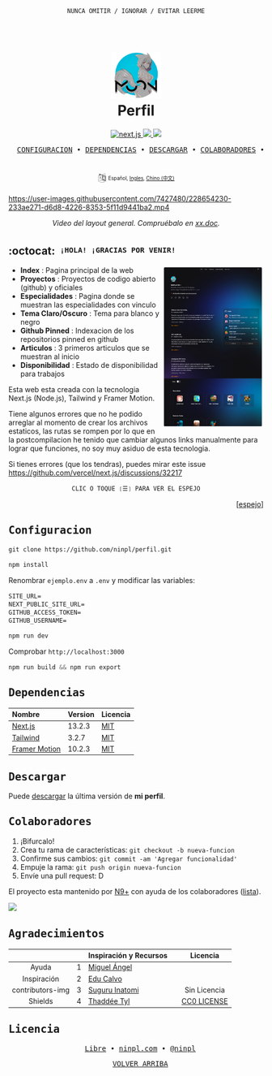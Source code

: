 <div align="center">

```ocaml
NUNCA OMITIR / IGNORAR / EVITAR LEERME
```

</div>

<h1 align="center">
  <br>
    <a href="https://github.com/ninpl/perfil"><img src="./res/logo.png" alt="LogoRepo" width="100"></a>
      <br>
      Perfil
  <br>
</h1>

<p align="center">
  <a href="https://github.com/vercel/next.js/">
    <img src="https://img.shields.io/badge/Next.js-13.2%2B-brightgreen" alt="next.js">
  </a>
  <a href="https://github.com/tailwindlabs/tailwindcss">
    <img src="https://img.shields.io/badge/Tailwind-3.2%2B-orange">
  </a>
  <a href="https://github.com/framer/motion">
    <img src="https://img.shields.io/badge/Framer%20Motion-10.2%2B-red">
  </a>
</p>

<pre align="center">
  <a href="#configuracion">CONFIGURACION</a> • <a href="#dependencias">DEPENDENCIAS</a> • <a href="#descargar">DESCARGAR</a> • <a href="#colaboradores">COLABORADORES</a> • <a href="#licencia">LICENCIA</a>
</pre>
<h1>
  <a href="#--------">
    <img alt="" align="right" src="https://badges.pufler.dev/visits/owl4ce/dotfiles?style=flat-square&label=&color=000000&logo=github&logoColor=white&labelColor=000000"/>
  </a>
</h1>

<p align="center">
  <sup>
      <img src="./res/idioma.png" width="18" height="18">
      <sup>
            Español,
            <a href="./README.md">Ingles</a>,
            <a href="./README.md">Chino (中文)</a>
      </sup>
  </sup>
</p>


https://user-images.githubusercontent.com/7427480/228654230-233ae271-d6d8-4226-8353-5f11d9441ba2.mp4

<p align="center">
  <em>Video del layout general. Compruébalo en <a href="https://github.com/ninpl/perfil">xx.doc</a>.</em>
</p>

## :octocat: ‎ <sup><sub><samp>¡HOLA! ¡GRACIAS POR VENIR!</samp></sub></sup>

<img src="./res/info.png" align="right"
     alt="Info" width="200" height="320">
     
- **Index** : Pagina principal de la web
- **Proyectos** : Proyectos de codigo abierto (github) y oficiales
- **Especialidades** : Pagina donde se muestran las especialidades con vinculo
- **Tema Claro/Oscuro** : Tema para blanco y negro
- **Github Pinned** : Indexacion de los repositorios pinned en github
- **Articulos** : 3 primeros articulos que se muestran al inicio
- **Disponibilidad** : Estado de disponibilidad para trabajos

Esta web esta creada con la tecnologia Next.js (Node.js), Tailwind y Framer Motion.

Tiene algunos errores que no he podido arreglar al momento de crear los archivos estaticos, las rutas se rompen por lo que en la
postcompilacion he tenido que cambiar algunos links manualmente para lograr que funciones, no soy muy asiduo de esta tecnologia.

Si tienes errores (que los tendras), puedes mirar este issue https://github.com/vercel/next.js/discussions/32217

<div align="center">

```ocaml
CLIC O TOQUE ❲☰❳ PARA VER EL ESPEJO
```

</div>
<p align="right">
  [<a href="https://gitlab.com/ninpl/perfil.git">espejo</a>]
</p>

## <samp>Configuracion</samp>

```
git clone https://github.com/ninpl/perfil.git
```
```powershell
npm install
```
Renombrar `ejemplo.env` a `.env` y modificar las variables:
```
SITE_URL=
NEXT_PUBLIC_SITE_URL=
GITHUB_ACCESS_TOKEN=
GITHUB_USERNAME=
```
```powershell
npm run dev
```
Comprobar `http://localhost:3000`
```powershell
npm run build && npm run export
```

## <samp>Dependencias</samp>

| Nombre        | Version                         | Licencia |
|:--------------|:--------------------------------|:------------------------------|
| [Next.js](https://nextjs.org/) | 13.2.3 | [MIT](https://github.com/vercel/next.js/blob/canary/license.md)  |
| [Tailwind](https://tailwindcss.com/) | 3.2.7 | [MIT](https://github.com/tailwindlabs/tailwindcss/blob/master/LICENSE.md)  |
| [Framer Motion](https://www.framer.com/motion/) | 10.2.3 | [MIT](https://github.com/framer/motion/blob/main/LICENSE.md)  |
  
## <samp>Descargar</samp>

Puede [descargar](https://github.com/ninpl/perfil/releases) la última versión de **mi perfil**. 
  
## <samp>Colaboradores</samp>

1. ¡Bifurcalo!
2. Crea tu rama de características: `git checkout -b nueva-funcion`
3. Confirme sus cambios: `git commit -am 'Agregar funcionalidad'`
4. Empuje la rama: `git push origin nueva-funcion`
5. Envíe una pull request: D

El proyecto esta mantenido por [N9+](https://github.com/ninpl) con ayuda de los colaboradores ([lista](https://github.com/ninpl/perfil/graphs/contributors)).

<a href="https://github.com/ninpl/perfil/graphs/contributors">
  <img src="https://contrib.rocks/image?repo=ninpl/perfil" />
</a>

## <samp>Agradecimientos</samp>

|           |   | Inspiración y Recursos     |         |    Licencia        |
|:---------:|:-:|:-------------------------------|:--------------------|:----------:|
|  Ayuda | 1 | [Miguel Ángel](https://github.com/midudev)  |   |   |
|  Inspiración | 2 | [Edu Calvo](https://github.com/educlopez)  |   |   |
|  contributors-img  | 3 | [Suguru Inatomi](https://github.com/lacolaco)         |   | Sin Licencia |
|  Shields  | 4 | [Thaddée Tyl](https://github.com/espadrine)    |   | [CC0 LICENSE](https://github.com/badges/shields/blob/master/LICENSE) |


## <samp>Licencia</samp>

<pre align="center">
  <a href="https://es.wikipedia.org/wiki/Licencia_de_c%C3%B3digo_abierto">Libre</a> • <a href="https://ninpl.com">ninpl.com</a> • <a href="https://github.com/ninpl">@ninpl</a>
</pre>

<pre align="center">
  <a href="#readme">VOLVER ARRIBA</a>
</pre>
